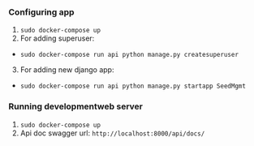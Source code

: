 ### Configuring app
1. `sudo docker-compose up`
2. For adding superuser:
  - `sudo docker-compose run api python manage.py createsuperuser`
3. For adding new django app:
  - `sudo docker-compose run api python manage.py startapp SeedMgmt`


### Running developmentweb server
1. `sudo docker-compose up`
2. Api doc swagger url: `http://localhost:8000/api/docs/`